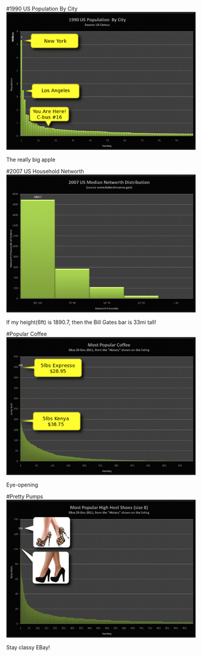 <!SLIDE center bullets incremental transition=fade>
#1990 US Population By City
![1990 US Population by City](../images/1990_population.png)

The really big apple
<!-- NETWORTH IS TWO WORDS-->
<!SLIDE center bullets incremental transition=fade>
#2007 US Household Networth
![2007 US Household Networth](../images/networth.png)

If my height(6ft) is 1890.7, then the Bill Gates bar is 33mi tall!

<!-- eBay NOT EBAY -->
<!SLIDE center bullets incremental transition=fade>
#Popular Coffee
![EBay's Most Popular Coffee](../images/Coffee.png)

Eye-opening

<!SLIDE center bullets incremental transition=fade>
#Pretty Pumps
![EBay's Most Popular Shoes](../images/Shoes.png)

Stay classy EBay!

